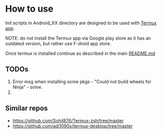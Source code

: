# How to use

Init scripts in Android_XX directory are designed to be used with [Termux app](https://f-droid.org/en/packages/com.termux/).

NOTE: do not install the Termux app via Google play store as it has an outdated version, but rather use F-droid app store.

Once termux is installed continue as described in the main [README.md](https://github.com/jan-revay/initPC/blob/devel/README.md)

## TODOs

1. Error msg when installing some pkgs - "Could not build wheels for Ninja" - solve.
2. 

## Similar repos

- <https://github.com/Sohil876/Termux-zsh/tree/master>
- <https://github.com/adi1090x/termux-desktop/tree/master>
